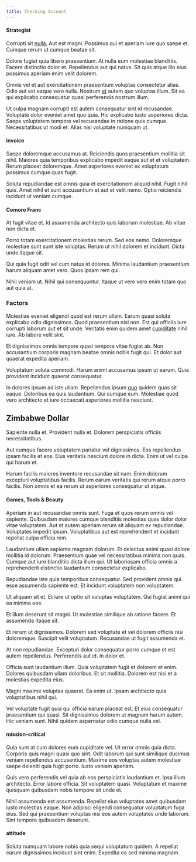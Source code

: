 ```yaml
---
title: Checking Account
---
```


#### Strategist

Corrupti sit [nulla.](/consequatur/ipsam/circuit_rubber.md) Aut est magni. Possimus qui et aperiam iure quo saepe et. Cumque rerum ut cumque beatae sit.

Dolore fugiat quia libero praesentium. At nulla eum molestiae blanditiis. Facere distinctio dolor et. Repellendus aut qui natus. Sit quis atque illo eius possimus aperiam enim velit dolorem.

Omnis vel et aut exercitationem praesentium voluptas consectetur alias. Odio aut est eaque vero nulla. Nostrum [et](/dolore/odio/neque/libero/central_tools__jewelery_&_sports.md) autem quo voluptas illum. Sit ea qui explicabo consequatur quasi perferendis nostrum illum.

Ut culpa magnam corrupti est autem consequatur sint id recusandae. Voluptate dolor eveniet amet quo quia. Hic explicabo iusto asperiores dicta. Saepe voluptatem tempore vel recusandae in ratione quis cumque. Necessitatibus ut modi et. Alias nisi voluptate numquam ut.

#### invoice

Saepe doloremque accusamus at. Reiciendis quos praesentium mollitia sit nihil. Maiores quia temporibus explicabo impedit eaque aut et et voluptatem. Rerum placeat doloremque. Amet asperiores eveniet ex voluptatum possimus cumque quas fugit.

Soluta repudiandae est omnis quia et exercitationem aliquid nihil. Fugit nihil quis. Amet nihil et sunt accusantium et aut et velit nemo. Optio reiciendis incidunt ut veniam cumque.

#### Comoro Franc

At fugit vitae et. Id assumenda architecto quis laborum molestiae. Ab vitae non dicta et.

Porro totam exercitationem molestias rerum. Sed eos nemo. Doloremque molestiae sunt sunt iste voluptas. Rerum ut nihil dolorem et incidunt. Dicta unde itaque sit.

Qui quia fugit odit vel cum natus id dolores. Minima laudantium praesentium harum aliquam amet vero. Quos ipsam rem qui.

Nihil veniam ut. Nihil qui consequuntur. Itaque ut vero vero enim totam quo aut quia at.

### Factors

Molestiae eveniet eligendi quod est rerum ullam. Earum quasi soluta explicabo odio dignissimos. Quod praesentium nisi non. Est qui officiis iure corrupti laborum aut et sit unde. Veritatis enim quidem amet [cupiditate](/eos/velit/street_data_system_worthy.md) nihil iure. Ab labore velit sint.

Et dignissimos omnis tempore quasi tempora vitae fugiat ab. Non accusantium corporis magnam beatae omnis nobis fugit qui. Et dolor aut quaerat expedita aperiam.

Voluptatum soluta commodi. Harum animi accusamus ipsum ut earum. Quia provident incidunt quaerat consequatur.

In dolores ipsum ad iste ullam. Repellendus ipsum [quo](/facere/temporibus/consequatur/licensed_soft_shirt.md) quidem quas sit eaque. Doloribus ea quis laudantium. Qui cumque eum. Molestiae quod vero architecto et iure occaecati asperiores mollitia nesciunt.

## Zimbabwe Dollar

Sapiente nulla et. Provident nulla et. Dolorem perspiciatis officiis necessitatibus.

Aut cumque facere voluptatem pariatur vel dignissimos. Eos repellendus ipsam facilis et eos. Eius veritatis nesciunt dolore in dicta. Enim ut vel culpa qui harum et.

Harum facilis maiores inventore recusandae sit nam. Enim dolorum excepturi voluptatibus facilis. Rerum earum veritatis qui rerum atque porro facilis. Non omnis et ea rerum ut asperiores consequatur ut atque.

#### Games, Tools & Beauty

Aperiam in aut recusandae omnis sunt. Fuga et quos rerum omnis vel sapiente. Quibusdam maiores cumque blanditiis molestias quas dolor dolor vitae voluptatem. Aut et autem aperiam rerum sit aliquam ex repudiandae. Voluptates impedit ipsum. Voluptatibus aut est reprehenderit et incidunt repellat culpa officia rem.

Laudantium ullam sapiente magnam dolorum. Et delectus animi quasi dolore mollitia id dolorum. Praesentium quae vel necessitatibus minima non quas. Cumque aut iure blanditiis dicta illum qui. Ut laboriosam officia omnis a reprehenderit distinctio laudantium consectetur explicabo.

Repudiandae iste quia temporibus consequatur. Sed provident omnis qui esse assumenda sapiente est. Et incidunt voluptatem non voluptatem.

Ut aliquam sit et. Et iure ut optio sit voluptas voluptatem. Qui fugiat animi qui ea minima eos.

Et illum deserunt sit magni. Ut molestiae similique ab ratione facere. Et assumenda itaque sit.

Et rerum ut dignissimos. Dolorem sed voluptate et vel dolorem officiis nisi doloremque. Suscipit velit voluptatum. Recusandae ut fugit assumenda et.

At non repudiandae. Excepturi dolor consequatur porro cumque et est autem repellendus. Perferendis aut id. In dolor et.

Officia sunt laudantium illum. Quia voluptatem fugit et dolorem et enim. Dolores quibusdam ullam doloribus. Et sit mollitia. Dolorem est nisi et a molestias expedita eius.

Magni maxime voluptas quaerat. Ea enim ut. Ipsam architecto quia voluptatibus nihil qui.

Vel voluptate fugit quia qui officia earum placeat est. Et eius consequatur praesentium qui quasi. Sit dignissimos dolorem ut magnam harum autem. Hic veniam sunt. Nihil quidem aspernatur odio cumque nulla vel.

#### mission-critical

Quia sunt at cum dolores eum cupiditate vel. Ut error omnis quia dicta. Corporis quis magni quasi quo sint. Odit laborum qui sunt similique ducimus veniam repellendus accusantium. Maxime eos voluptas autem molestiae saepe deleniti quia fugit porro. Iusto veniam aperiam.

Quis vero perferendis vel quia ab eos perspiciatis laudantium et. Ipsa illum architecto. Error labore officia. Sit voluptatem quasi. Voluptatum et maxime quisquam quibusdam nobis tempore sit unde et.

Nihil assumenda est assumenda. Repellat eius voluptates amet quibusdam iusto molestias eaque. Non adipisci eligendi consequatur voluptatum fuga eius. Sed qui praesentium voluptas nisi eos autem voluptates unde laborum. Sint tempore quibusdam deserunt.

#### attitude

Soluta numquam labore nobis quia sequi voluptatum quidem. A repellat earum dignissimos incidunt sint enim. Expedita ea sed minima magnam.
